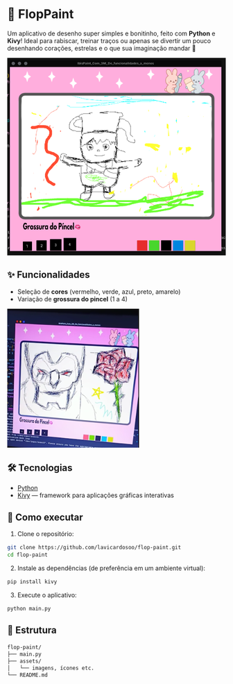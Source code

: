 # 🎨 FlopPaint

Um aplicativo de desenho super simples e bonitinho, feito com **Python** e **Kivy**! Ideal para rabiscar, treinar traços ou apenas se divertir um pouco desenhando corações, estrelas e o que sua imaginação mandar 💖

![Screenshot](assets/demo2.png)

## ✨ Funcionalidades

- Seleção de **cores** (vermelho, verde, azul, preto, amarelo)
- Variação de **grossura do pincel** (1 a 4)

![Demonstração](assets/demo.png)

## 🛠️ Tecnologias

- [Python](https://www.python.org/)
- [Kivy](https://kivy.org/) — framework para aplicações gráficas interativas

## 🚀 Como executar

1. Clone o repositório:

```bash
git clone https://github.com/lavicardosoo/flop-paint.git
cd flop-paint
```

2. Instale as dependências (de preferência em um ambiente virtual):

```bash
pip install kivy
```

3. Execute o aplicativo:

```bash
python main.py
```

## 📁 Estrutura

```
flop-paint/
├── main.py
├── assets/
│   └── imagens, ícones etc.
└── README.md
```

